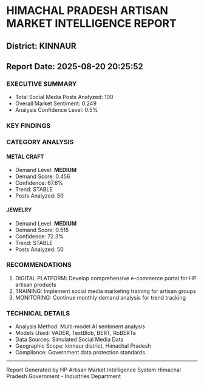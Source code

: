 # HIMACHAL PRADESH ARTISAN MARKET INTELLIGENCE REPORT
## District: KINNAUR
## Report Date: 2025-08-20 20:25:52

### EXECUTIVE SUMMARY
- Total Social Media Posts Analyzed: 100
- Overall Market Sentiment: 0.249
- Analysis Confidence Level: 0.5%

### KEY FINDINGS

### CATEGORY ANALYSIS

#### METAL CRAFT
- Demand Level: **MEDIUM**
- Demand Score: 0.456
- Confidence: 67.6%
- Trend: STABLE
- Posts Analyzed: 50

#### JEWELRY
- Demand Level: **MEDIUM**
- Demand Score: 0.515
- Confidence: 72.3%
- Trend: STABLE
- Posts Analyzed: 50

### RECOMMENDATIONS
1. DIGITAL PLATFORM: Develop comprehensive e-commerce portal for HP artisan products
2. TRAINING: Implement social media marketing training for artisan groups
3. MONITORING: Continue monthly demand analysis for trend tracking

### TECHNICAL DETAILS
- Analysis Method: Multi-model AI sentiment analysis
- Models Used: VADER, TextBlob, BERT, RoBERTa
- Data Sources: Simulated Social Media Data
- Geographic Scope: kinnaur district, Himachal Pradesh
- Compliance: Government data protection standards

---
Report Generated by HP Artisan Market Intelligence System
Himachal Pradesh Government - Industries Department
